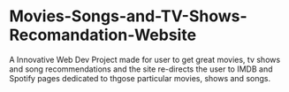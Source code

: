 # Movies-Songs-and-TV-Shows-Recomandation-Website
A Innovative Web Dev Project made for user to get great movies, tv shows and song recommendations and the site re-directs the user to IMDB and Spotify pages dedicated to thgose particular movies, shows and songs.
